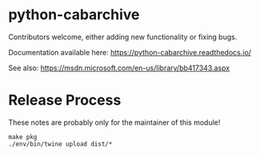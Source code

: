 # python-cabarchive

Contributors welcome, either adding new functionality or fixing bugs.

Documentation available here: https://python-cabarchive.readthedocs.io/

See also: https://msdn.microsoft.com/en-us/library/bb417343.aspx

# Release Process

These notes are probably only for the maintainer of this module!

    make pkg
    ./env/bin/twine upload dist/*
